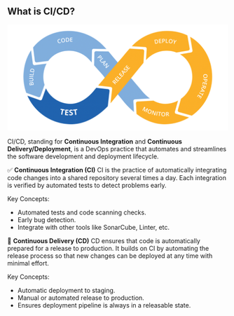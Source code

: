 ## What is CI/CD?

![CI/CD Diagram](assets/cicd.png)

CI/CD, standing for **Continuous Integration** and **Continuous Delivery/Deployment**, is a DevOps practice that automates and streamlines the software development and deployment lifecycle.

✅ **Continuous Integration (CI)**
CI is the practice of automatically integrating code changes into a shared repository several times a day. Each integration is verified by automated tests to detect problems early.

Key Concepts:

- Automated tests and code scanning checks.
- Early bug detection.
- Integrate with other tools like SonarCube, Linter, etc.

🚀 **Continuous Delivery (CD)**
CD ensures that code is automatically prepared for a release to production. It builds on CI by automating the release process so that new changes can be deployed at any time with minimal effort.

Key Concepts:

- Automatic deployment to staging.
- Manual or automated release to production.
- Ensures deployment pipeline is always in a releasable state.
